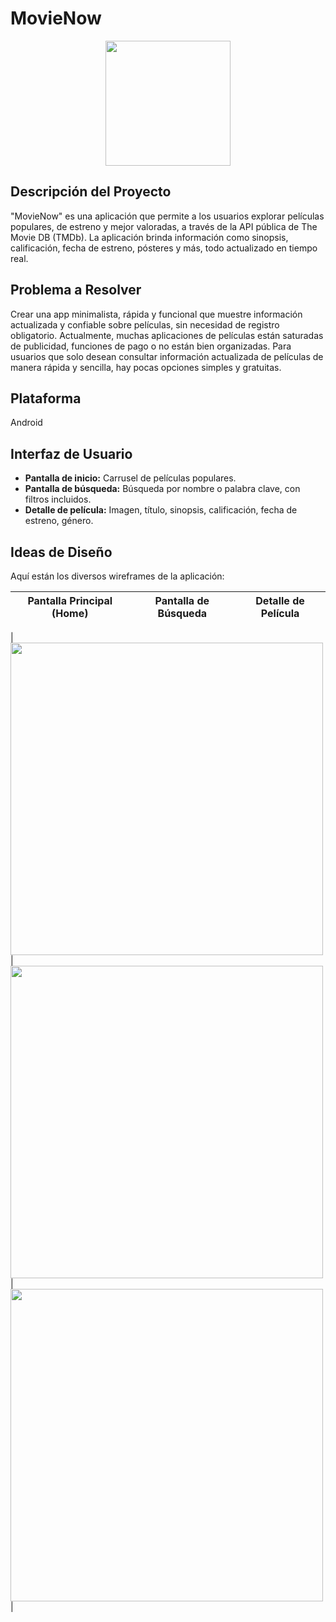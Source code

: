# MovieNow

<img
  src="https://res.cloudinary.com/ds41xxspf/image/upload/v1751826457/Cell-Solutions/icon_rpnfl2.png"
  style="display: block; margin: 0 auto; width: 200px; height: 200px;"
/>

## Descripción del Proyecto

"MovieNow" es una aplicación que permite a los usuarios explorar películas populares, de estreno y mejor valoradas, a través de la API pública de The Movie DB (TMDb).
La aplicación brinda información como sinopsis, calificación, fecha de estreno, pósteres y más, todo actualizado en tiempo real.

## Problema a Resolver

Crear una app minimalista, rápida y funcional que muestre información actualizada y confiable sobre películas, sin necesidad de registro obligatorio.
Actualmente, muchas aplicaciones de películas están saturadas de publicidad, funciones de pago o no están bien organizadas. Para usuarios que solo desean consultar información actualizada de películas de manera rápida y sencilla, hay pocas opciones simples y gratuitas.

## Plataforma

Android

## Interfaz de Usuario

- **Pantalla de inicio:** Carrusel de películas populares.
- **Pantalla de búsqueda:** Búsqueda por nombre o palabra clave, con filtros incluidos.
- **Detalle de película:** Imagen, título, sinopsis, calificación, fecha de estreno, género.

## Ideas de Diseño

Aquí están los diversos wireframes de la aplicación:

| Pantalla Principal (Home) | Pantalla de Búsqueda | Detalle de Película |
| ------------------------- | -------------------- | ------------------- |

| <img
  src="https://res.cloudinary.com/ds41xxspf/image/upload/v1751826835/Cell-Solutions/f479ef9e-cf6e-43b3-bfa7-21bbf025b63b.png"
  style="height: 500px;"
/> | <img
  src="https://res.cloudinary.com/ds41xxspf/image/upload/v1751827351/Cell-Solutions/cfc6f947-f5d8-470a-b05f-3f19a2a301b3.png"
  style="height: 500px;"
/> | <img
  src="https://res.cloudinary.com/ds41xxspf/image/upload/v1751827432/Cell-Solutions/60cf819c-af66-4325-a1d4-8bc206cec3e7.png"
  style="height: 500px;"
/>|
